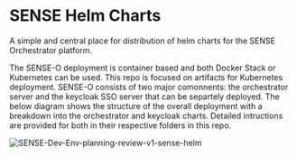 # SENSE Helm Charts

A simple and central place for distribution of helm charts for the SENSE Orchestrator platform.


The SENSE-O deployment is container based and both Docker Stack or Kubernetes can be used. This repo is focused on artifacts for Kubernetes deployment. SENSE-O consists of two major comonnents: the orchestrator server and the keycloak SSO server that can be separtely deployed. The below diagram shows the structure of the overall deployment with a breakdown into the orchestrator and keycloak charts. Detailed intructions are provided for both in their respective folders in this repo.


![SENSE-Dev-Env-planning-review-v1-sense-helm](https://github.com/user-attachments/assets/cc6a4c32-fb1b-4aea-9a8f-dedbf412826e)
